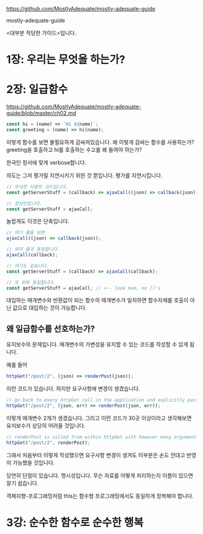 https://github.com/MostlyAdequate/mostly-adequate-guide

mostly-adequate-guide

<대부분 적당한 가이드>입니다.

# 1장: 우리는 무엇을 하는가?

# 2장: 일급함수

https://github.com/MostlyAdequate/mostly-adequate-guide/blob/master/ch02.md

```js
const hi = (name) => `Hi ${name}`;
const greeting = (name) => hi(name);
```

이렇게 함수를 보면 불필요하게 감싸져있습니다. 왜 이렇게 감싸는 함수를 사용하는가? greeting을 호출하고 hi를 호출하는 수고를 왜 들여야 하는가?

한국인 정서에 맞게 verbose합니다.

의도는 그저 평가릴 지연시키기 위한 것 뿐입니다. 평가를 지연시킵니다.

```js
// 무식한 사람의 코드입니다.
const getServerStuff = (callback) => ajaxCall((json) => callback(json));

// 정상인입니다.
const getServerStuff = ajaxCall;
```

놀랍게도 이것은 단축입니다.

```js
// 여기 줄을 보면
ajaxCall((json) => callback(json));

// 위의 줄과 동일합니다.
ajaxCall(callback);

// 여기도 같습니다.
const getServerStuff = (callback) => ajaxCall(callback);

// 또 위와 동일합니다.
const getServerStuff = ajaxCall; // <-- look mum, no ()'s
```

대입하는 매개변수와 반환값이 되는 함수의 매개변수가 일치하면 함수자체를 호출이 아닌 값으로 대입하는 것이 가능합니다.

## 왜 일급함수를 선호하는가?

유지보수의 문제입니다. 매개변수의 가변성을 유지할 수 있는 코드를 작성할 수 있게 됩니다.

예를 들어

```js
httpGet("/post/2", (json) => renderPost(json));
```

이런 코드가 있습니다. 하지만 요구사항에 변경이 생겼습니다.

```js
// go back to every httpGet call in the application and explicitly pass err along.
httpGet("/post/2", (json, err) => renderPost(json, err));
```

이렇개 매개변수 2개가 생겼습니다. 그리고 이런 코드가 30곳 이상이라고 생각해보면 유지보수가 상당히 어려울 것입니다.

```js
// renderPost is called from within httpGet with however many arguments it wants
httpGet("/post/2", renderPost);
```

그래서 처음부터 이렇게 작성했으면 요구사항 변경이 생겨도 이부분은 손도 안대고 반영이 가능했을 것입니다.

당연히 단점이 있습니다. 명시성입니다. 무슨 자료를 어떻게 처리하는지 이름이 있으면 알기 쉽습니다.

객체지향-프로그래밍처럼 this는 함수형 프로그래밍에서도 동일하게 정복해야 합니다.

# 3강: 순수한 함수로 순수한 행복
